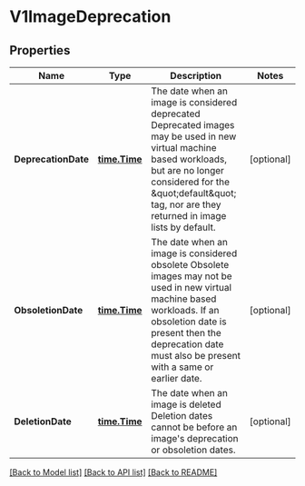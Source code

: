 # V1ImageDeprecation

## Properties

Name | Type | Description | Notes
------------ | ------------- | ------------- | -------------
**DeprecationDate** | [**time.Time**](time.Time.md) | The date when an image is considered deprecated  Deprecated images may be used in new virtual machine based workloads, but are no longer considered for the \&quot;default\&quot; tag, nor are they returned in image lists by default. | [optional] 
**ObsoletionDate** | [**time.Time**](time.Time.md) | The date when an image is considered obsolete  Obsolete images may not be used in new virtual machine based workloads. If an obsoletion date is present then the deprecation date must also be present with a same or earlier date. | [optional] 
**DeletionDate** | [**time.Time**](time.Time.md) | The date when an image is deleted  Deletion dates cannot be before an image&#39;s deprecation or obsoletion dates. | [optional] 

[[Back to Model list]](../README.md#documentation-for-models) [[Back to API list]](../README.md#documentation-for-api-endpoints) [[Back to README]](../README.md)



